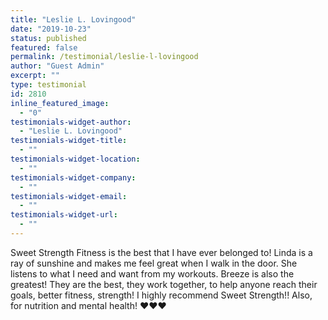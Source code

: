 ```yaml
---
title: "Leslie L. Lovingood"
date: "2019-10-23"
status: published
featured: false
permalink: /testimonial/leslie-l-lovingood
author: "Guest Admin"
excerpt: ""
type: testimonial
id: 2810
inline_featured_image:
  - "0"
testimonials-widget-author:
  - "Leslie L. Lovingood"
testimonials-widget-title:
  - ""
testimonials-widget-location:
  - ""
testimonials-widget-company:
  - ""
testimonials-widget-email:
  - ""
testimonials-widget-url:
  - ""
---
```


Sweet Strength Fitness is the best that I have ever belonged to! Linda is a ray of sunshine and makes me feel great when I walk in the door. She listens to what I need and want from my workouts. Breeze is also the greatest! They are the best, they work together, to help anyone reach their goals, better fitness, strength! I highly recommend Sweet Strength!! Also, for nutrition and mental health! ❤️❤️❤️
